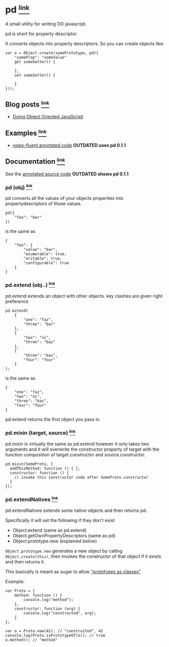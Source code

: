# pd <a name="_pd" href="#_pd"><small><sup>link</sup></small></a>

A small utility for writing OO javascript.

pd is short for property descriptor.

It converts objects into property descriptors. So you can create objects like:

    var o = Object.create(somePrototype, pd({
        "someProp": "someValue"
        get someGetter() {
            
        },
        set someSetter() {
            
        }
    }));
    
## Blog posts <a name="Blog_posts" href="#Blog_posts"><small><sup>link</sup></small></a>

 - [Doing Object Oriented JavaScript][3]

## Examples <a name="Examples" href="#Examples"><small><sup>link</sup></small></a>



 - [vows-fluent annotated code][2] **OUTDATED uses pd 0.1.1**

## Documentation <a name="Documentation" href="#Documentation"><small><sup>link</sup></small></a>

See the [annotated source code][1] **OUTDATED shows pd 0.1.1** 

### pd (obj) <a name="pd" href="#pd"><small><sup>link</sup></small></a>

pd converts all the values of your objects properties into propertydescriptors of those values.

    pd({
        "foo": "bar"
    })

is the same as

    {
        "foo": {
            "value": "bar",
            "enumerable": true,
            "writable": true,
            "configurable": true
        }
    }

### pd.extend (obj..) <a name="pd.extend" href="#pd.extend"><small><sup>link</sup></small></a>

pd.extend extends an object with other objects. key clashes are given right preference

    pd.extend(
        {
            "one": "faz",
            "three": "bar"
        },
        {
            "two": "ni",
            "three": "baz"
        },
        {
            "three": "bas",
            "four": "four"
        }
    );

is the same as

    {
        "one": "faz",
        "two": "ni",
        "three": "bas",
        "four": "four"
    }
    
pd.extend returns the first object you pass in.

### pd.mixin (target, source) <a name="pd.mixin" href="#pd.mixin"><small><sup>link</sup></small></a>

pd.mixin is virtually the same as pd.extend however it only takes two arguments and it will overwrite
the constructor property of target with the function composition of target.constructor and source.constructor.

    pd.mixin(SomeProto, {
      addThisMethod: function () { },
      constructor: function () { 
        // invoke this constructor code after SomeProto.constructor
      }
    });
    
### pd.extendNatives <a name="pd.extendNatives" href="#pd.extendNatives"><small><sup>link</sup></small></a>

pd.extendNatives extends some native objects and then returns pd.

Specifically it will set the following if they don't exist

 - Object.extend (same as pd.extend)
 - Object.getOwnPropertyDescriptors (same as pd)
 - Object.prototype.new (explained below)
 
`Object.prototype.new` generates a new object by calling `Object.create(this)`, then invokes the constructor of that object if it exists and then returns it.

This basically is meant as sugar to allow ["prototypes as classes"][4]

Example:

    var Proto = {
        method: function () {
            console.log("method");
        },
        constructor: function (arg) {
            console.log("constructed", arg);    
        }
    };

    var o = Proto.new(42); // "constructed", 42
    console.log(Proto.isPrototypeOf(o)); // true
    o.method(); // "method"



  [1]: http://raynos.github.com/pd/docs/pd.html
  [2]: http://raynos.github.com/vows-fluent/docs/vows-fluent.html
  [3]: http://raynos.org/blog/4/Doing-Object-Oriented-JavaScript
  [4]: http://www.2ality.com/2011/06/prototypes-as-classes.html